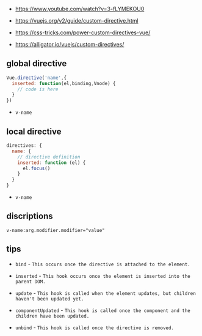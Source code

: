 
* https://www.youtube.com/watch?v=3-fLYMEKOU0

* https://vuejs.org/v2/guide/custom-directive.html

* https://css-tricks.com/power-custom-directives-vue/

* https://alligator.io/vuejs/custom-directives/

## global directive

```js
Vue.directive('name',{
  inserted: function(el,binding,Vnode) {
    // code is here
  }
})
```

* `v-name`

## local directive

```js
directives: {
  name: {
    // directive definition
    inserted: function (el) {
      el.focus()
    }
  }
}
```

* `v-name`

## discriptions

`v-name:arg.modifier.modifier="value"`


## tips

* `bind` - `This occurs once the directive is attached to the element.`

* `inserted` - `This hook occurs once the element is inserted into the parent DOM.`

* `update` - `This hook is called when the element updates, but children haven't been updated yet.`

* `componentUpdated` - `This hook is called once the component and the children have been updated.`

* `unbind` - `This hook is called once the directive is removed.`
